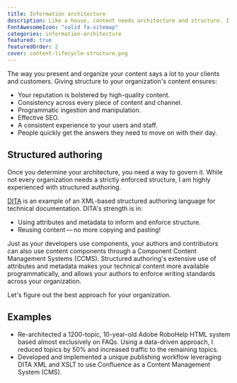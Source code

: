 ```yaml
---
title: Information architecture
description: Like a house, content needs architecture and structure. I can guide you toward effective information architecture.
FontAwesomeIcon: "solid fa-sitemap"
categories: information-architecture
featured: true
featuredOrder: 2
cover: content-lifecycle-structure.png
---
```


The way you present and organize your content says a lot to your clients and customers. Giving structure to your organization's content ensures:

- Your reputation is bolstered by high-quality content.
- Consistency across every piece of content and channel.
- Programmatic ingestion and manipulation.
- Effective SEO.
- A consistent experience to your users and staff.
- People quickly get the answers they need to move on with their day.

## Structured authoring

Once you determine your architecture, you need a way to govern it. While not every organization needs a strictly enforced structure, I am highly experienced with structured authoring.

[DITA](https://en.wikipedia.org/wiki/Darwin_Information_Typing_Architecture) is an example of an XML-based structured authoring language for technical documentation. DITA's strength is in:

- Using attributes and metadata to inform and enforce structure.
- Reusing content&thinsp;&mdash;&thinsp;no more copying and pasting!

Just as your developers use components, your authors and contributors can also use content components through a Component Content Management Systems (CCMS). Structured authoring's extensive use of attributes and metadata makes your technical content more available programmatically, and allows your authors to enforce writing standards across your organization.

Let's figure out the best approach for your organization.

## Examples

- Re-architected a 1200-topic, 10-year-old Adobe RoboHelp HTML system based almost exclusively on FAQs. Using a data-driven approach, I reduced topics by 50% and increased traffic to the remaining topics.
- Developed and implemented a unique publishing workflow leveraging DITA XML and XSLT to use Confluence as a Content Management System (CMS).
